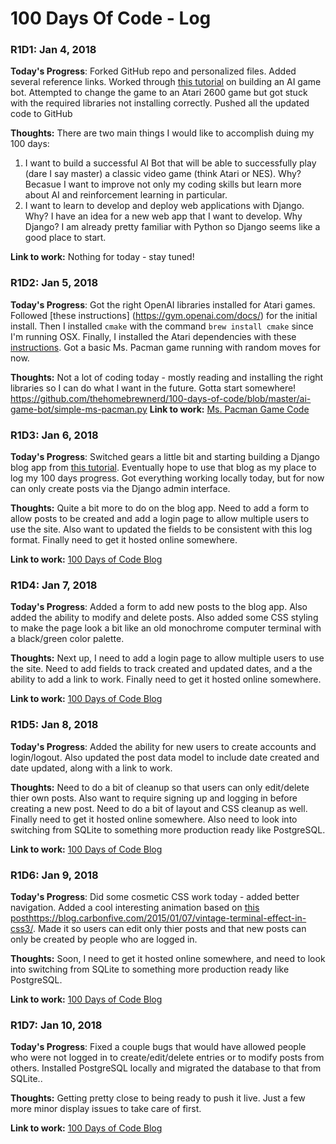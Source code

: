 # 100 Days Of Code - Log

### R1D1: Jan 4, 2018

**Today's Progress**: Forked GitHub repo and personalized files. Added several reference links. Worked through [this tutorial](https://medium.freecodecamp.org/how-to-build-an-ai-game-bot-using-openai-gym-and-universe-f2eb9bfbb40a) on building an AI game bot. Attempted to change the game to an Atari 2600 game but got stuck with the required libraries not installing correctly. Pushed all the updated code to GitHub

**Thoughts:** There are two main things I would like to accomplish duing my 100 days:
1. I want to build a successful AI Bot that will be able to successfully play (dare I say master) a classic video game (think Atari or NES). Why? Becasue I want to improve not only my coding skills but learn more about AI and reinforcement learning in particular.
2. I want to learn to develop and deploy web applications with Django. Why? I have an idea for a new web app that I want to develop. Why Django? I am already pretty familiar with Python so Django seems like a good place to start.

**Link to work:** Nothing for today - stay tuned!

### R1D2: Jan 5, 2018

**Today's Progress**: Got the right OpenAI libraries installed for Atari games. Followed [these instructions] (https://gym.openai.com/docs/) for the initial install. Then I installed `cmake` with the command `brew install cmake` since I'm running OSX. Finally, I installed the Atari dependencies with these [instructions](https://github.com/openai/gym#atari). Got a basic Ms. Pacman game running with random moves for now.

**Thoughts:** Not a lot of coding today - mostly reading and installing the right libraries so I can do what I want in the future. Gotta start somewhere!
https://github.com/thehomebrewnerd/100-days-of-code/blob/master/ai-game-bot/simple-ms-pacman.py
**Link to work:** [Ms. Pacman Game Code]()

### R1D3: Jan 6, 2018

**Today's Progress**: Switched gears a little bit and starting building a Django blog app from [this tutorial](https://djangoforbeginners.com/blog/). Eventually hope to use that blog as my place to log my 100 days progress. Got everything working locally today, but for now can only create posts via the Django admin interface.

**Thoughts:** Quite a bit more to do on the blog app. Need to add a form to allow posts to be created and add a login page to allow multiple users to use the site. Also want to updated the fields to be consistent with this log format. Finally need to get it hosted online somewhere.

**Link to work:** [100 Days of Code Blog](https://github.com/thehomebrewnerd/100-days-of-code/tree/master/code100blog)

### R1D4: Jan 7, 2018

**Today's Progress**: Added a form to add new posts to the blog app. Also added the ability to modify and delete posts. Also added some CSS styling to make the page look a bit like an old monochrome computer terminal with a black/green color palette.

**Thoughts:** Next up, I need to add a login page to allow multiple users to use the site. Need to add fields to track created and updated dates, and a the ability to add a link to work. Finally need to get it hosted online somewhere.

**Link to work:** [100 Days of Code Blog](https://github.com/thehomebrewnerd/100-days-of-code/tree/master/code100blog)

### R1D5: Jan 8, 2018

**Today's Progress**: Added the ability for new users to create accounts and login/logout. Also updated the post data model to include date created and date updated, along with a link to work.

**Thoughts:** Need to do a bit of cleanup so that users can only edit/delete thier own posts. Also want to require signing up and logging in before creating a new post. Need to do a bit of layout and CSS cleanup as well. Finally need to get it hosted online somewhere. Also need to look into switching from SQLite to something more production ready like PostgreSQL.

**Link to work:** [100 Days of Code Blog](https://github.com/thehomebrewnerd/100-days-of-code/tree/master/code100blog)

### R1D6: Jan 9, 2018

**Today's Progress**: Did some cosmetic CSS work today - added better navigation. Added a cool interesting animation based on [this post]()https://blog.carbonfive.com/2015/01/07/vintage-terminal-effect-in-css3/. Made it so users can edit only thier posts and that new posts can only be created by people who are logged in.

**Thoughts:** Soon, I need to get it hosted online somewhere, and need to look into switching from SQLite to something more production ready like PostgreSQL.

**Link to work:** [100 Days of Code Blog](https://github.com/thehomebrewnerd/100-days-of-code/tree/master/code100blog)

### R1D7: Jan 10, 2018

**Today's Progress**: Fixed a couple bugs that would have allowed people who were not logged in to create/edit/delete entries or to modify posts from others. Installed PostgreSQL locally and migrated the database to that from SQLite..

**Thoughts:** Getting pretty close to being ready to push it live. Just a few more minor display issues to take care of first.

**Link to work:** [100 Days of Code Blog](https://github.com/thehomebrewnerd/100-days-of-code/tree/master/code100blog)
